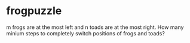 # frogpuzzle
m frogs are at the most left and n toads are at the most right. How many minium steps to completely  switch positions of frogs and toads? 
